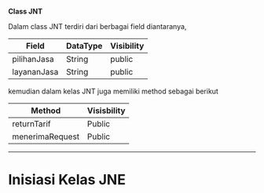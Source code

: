 **Class JNT** 

Dalam class JNT terdiri dari berbagai field diantaranya,

| Field  | DataType | Visibility
| ----- | --- | --- | 
| pilihanJasa  |String  |public
| layananJasa |String   |public

kemudian dalam kelas JNT juga memiliki method sebagai berikut

| Method  | Visisbility 
| ----- | --- |  
| returnTarif   |Public  
| menerimaRequest |Public 

---

# Inisiasi Kelas JNE
